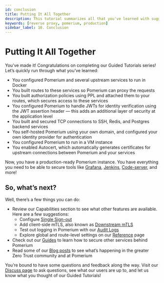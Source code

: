 ```yaml
---
id: conclusion
title: Putting It All Together
description: This tutorial summarizes all that you've learned with suggestions on what to do next.
keywords: [reverse proxy, pomerium, production]
sidebar_label: 10. Conclusion
---
```


# Putting It All Together

You’ve made it! Congratulations on completing our Guided Tutorials series! Let’s quickly run through what you’ve learned:

- You configured Pomerium and several upstream services to run in Docker
- You built routes to these services so Pomerium can proxy the requests
- You built authorization policies using PPL and attached them to your routes, which secures access to these services
- You configured Pomerium to handle JWTs for identity verification using the JWT assertion header — this adds an additional layer of security at the application level
- You built and secured TCP connections to SSH, Redis, and Postgres backend services
- You self-hosted Pomerium using your own domain, and configured your own identity provider for authentication
- You configured Pomerium to run in a VM instance
- You enabled Autocert, which automatically generates certificates for upstream connections between Pomerium and your services

Now, you have a production-ready Pomerium instance. You have everything you need to be able to secure tools like [Grafana](https://www.pomerium.com/docs/guides/grafana), [Jenkins](https://www.pomerium.com/docs/guides/jenkins), [Code-server](https://www.pomerium.com/docs/guides/code-server), and more!

## So, what’s next?

Well, there’s a few things you can do:

- Review our Capabilities section to see what other features are available. Here are a few suggestions:
    - Configure [Single Sign-out](https://www.pomerium.com/docs/capabilities/single-sign-out)
    - Add client-side mTLS, also known as [Downstream mTLS](https://www.pomerium.com/docs/capabilities/mtls-clients)
    - Test out logging in Pomerium with our [Audit Logs](https://www.pomerium.com/docs/capabilities/audit-logs)
    - Explore global and route-level settings on our [Reference](https://www.pomerium.com/docs/reference) page
- Check out our [Guides](https://www.pomerium.com/docs/guides) to learn how to secure other services behind Pomerium
- Read some of our [Blog posts](https://www.pomerium.com/blog/) to see what’s happening in the greater Zero Trust community and at Pomerium

You’re bound to have some questions and feedback along the way. Visit our [Discuss page](https://discuss.pomerium.com/) to ask questions, see what our users are up to, and let us know what you thought of our Guided Tutorials! 